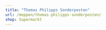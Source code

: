 ```yaml
---
title: "Thomas Philipps Sonderposten"
url: /meppen/thomas-philipps-sonderposten/
shop: Supermarkt
---
```

